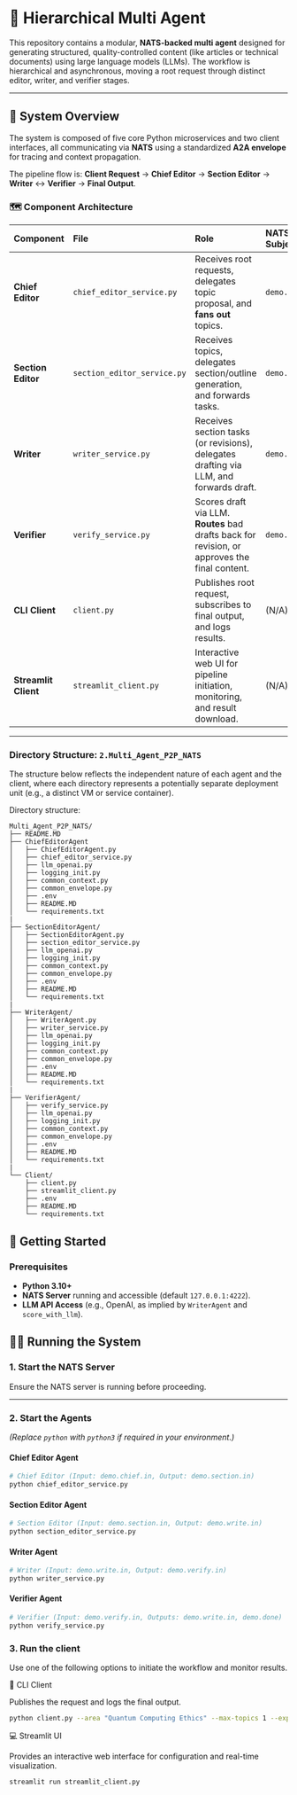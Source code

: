 # 🤖 Hierarchical Multi Agent

This repository contains a modular, **NATS-backed multi agent** designed for generating structured, quality-controlled content (like articles or technical documents) using large language models (LLMs). The workflow is hierarchical and asynchronous, moving a root request through distinct editor, writer, and verifier stages.

---

## 🎯 System Overview

The system is composed of five core Python microservices and two client interfaces, all communicating via **NATS** using a standardized **A2A envelope** for tracing and context propagation.

The pipeline flow is: **Client Request** $\to$ **Chief Editor** $\to$ **Section Editor** $\to$ **Writer** $\leftrightarrow$ **Verifier** $\to$ **Final Output**.

### 🗺️ Component Architecture

| Component | File | Role | NATS Input Subject | NATS Output Subject(s) |
| :--- | :--- | :--- | :--- | :--- |
| **Chief Editor** | `chief_editor_service.py` | Receives root requests, delegates topic proposal, and **fans out** topics. | `demo.chief.in` | `demo.section.in` |
| **Section Editor** | `section_editor_service.py` | Receives topics, delegates section/outline generation, and forwards tasks. | `demo.section.in` | `demo.write.in` |
| **Writer** | `writer_service.py` | Receives section tasks (or revisions), delegates drafting via LLM, and forwards draft. | `demo.write.in` | `demo.verify.in` |
| **Verifier** | `verify_service.py` | Scores draft via LLM. **Routes** bad drafts back for revision, or approves the final content. | `demo.verify.in` | `demo.write.in`, `demo.done` |
| **CLI Client** | `client.py` | Publishes root request, subscribes to final output, and logs results. | (N/A) | `demo.chief.in` (Pub), `demo.done` (Sub) |
| **Streamlit Client** | `streamlit_client.py` | Interactive web UI for pipeline initiation, monitoring, and result download. | (N/A) | `demo.chief.in` (Pub), `demo.done` (Sub) |

---

### Directory Structure: `2.Multi_Agent_P2P_NATS`

The structure below reflects the independent nature of each agent and the client, where each directory represents a potentially separate deployment unit (e.g., a distinct VM or service container).

Directory structure:

    Multi_Agent_P2P_NATS/
    ├── README.MD   
    ├── ChiefEditorAgent   
    │   ├── ChiefEditorAgent.py
    │   ├── chief_editor_service.py
    │   ├── llm_openai.py
    │   ├── logging_init.py
    │   ├── common_context.py
    │   ├── common_envelope.py
    │   ├── .env
    │   ├── README.MD
    │   └── requirements.txt
    |
    ├── SectionEditorAgent/        
    │   ├── SectionEditorAgent.py
    │   ├── section_editor_service.py
    │   ├── llm_openai.py
    │   ├── logging_init.py
    │   ├── common_context.py
    │   ├── common_envelope.py
    │   ├── .env
    │   ├── README.MD
    │   └── requirements.txt
    |
    ├── WriterAgent/        
    │   ├── WriterAgent.py
    │   ├── writer_service.py
    │   ├── llm_openai.py
    │   ├── logging_init.py
    │   ├── common_context.py
    │   ├── common_envelope.py
    │   ├── .env
    │   ├── README.MD
    │   └── requirements.txt
    |
    ├── VerifierAgent/
    │   ├── verify_service.py
    │   ├── llm_openai.py
    │   ├── logging_init.py
    │   ├── common_context.py
    │   ├── common_envelope.py
    │   ├── .env
    │   ├── README.MD
    │   └── requirements.txt
    |
    └── Client/
        ├── client.py
        ├── streamlit_client.py        
        ├── .env
        ├── README.MD    
        └── requirements.txt
        
## 🚀 Getting Started

### Prerequisites

* **Python 3.10+**
* **NATS Server** running and accessible (default `127.0.0.1:4222`).
* **LLM API Access** (e.g., OpenAI, as implied by `WriterAgent` and `score_with_llm`).

## 🏃‍♂️ Running the System

### 1. Start the NATS Server  
Ensure the NATS server is running before proceeding.

---

### 2. Start the Agents  
*(Replace `python` with `python3` if required in your environment.)*

#### Chief Editor Agent
```bash
# Chief Editor (Input: demo.chief.in, Output: demo.section.in)
python chief_editor_service.py
```

#### Section Editor Agent
```bash
# Section Editor (Input: demo.section.in, Output: demo.write.in)
python section_editor_service.py
```

#### Writer Agent
```bash
# Writer (Input: demo.write.in, Output: demo.verify.in)
python writer_service.py
```

#### Verifier Agent
```bash
# Verifier (Input: demo.verify.in, Outputs: demo.write.in, demo.done)
python verify_service.py
```

### 3. Run the client 
Use one of the following options to initiate the workflow and monitor results.

🧠 CLI Client

Publishes the request and logs the final output. 
```bash
python client.py --area "Quantum Computing Ethics" --max-topics 1 --expected-results 4
```

💻 Streamlit UI

Provides an interactive web interface for configuration and real-time visualization.
```bash
streamlit run streamlit_client.py
```